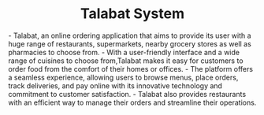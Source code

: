 <h1 align = "center"> Talabat System</h1>
- Talabat, an online ordering application that aims to provide its user with a huge range of restaurants, supermarkets, nearby grocery stores as well as pharmacies 
to choose from.
- With a user-friendly interface and a wide range of cuisines to choose from,Talabat makes it easy for customers to order food from the comfort of their homes or offices. 
- The platform offers a seamless experience, allowing users to browse menus, place orders, track deliveries, and pay online with its innovative technology and 
commitment to customer satisfaction.
- Talabat also provides restaurants with an efficient way to manage their orders and streamline their operations. 
